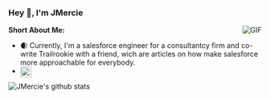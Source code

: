 ### Hey 👋, I'm JMercie

  <img align="right" alt="GIF" src="https://i.pinimg.com/originals/e4/26/70/e426702edf874b181aced1e2fa5c6cde.gif" />

**Short About Me:**

- 🌒 Currently, I'm a salesforce engineer for a consultantcy firm and co-write Trailrookie with a friend, wich are articles on how make salesforce more     approachable for everybody.
- <a href="https://www.linkedin.com/in/joseph-mercie-campos-505009155/"> 
  <img align="left" alt="Joseph LinkdeIn" width="22px" src="https://cdn.jsdelivr.net/npm/simple-icons@v3/icons/linkedin.svg" />
</a> 

![JMercie's github stats](https://github-readme-stats.vercel.app/api?username=JMercie&show_icons=true&hide_border=true)
